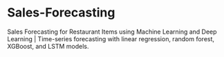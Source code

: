 # Sales-Forecasting
Sales Forecasting for Restaurant Items using Machine Learning and Deep Learning | Time-series forecasting with linear regression, random forest, XGBoost, and LSTM models.
